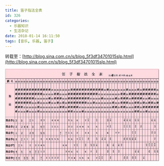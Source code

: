 ```yaml
---
title: 笛子指法全表
id: 326
categories:
  - 乐器知识
  - 生活杂记
date: 2018-01-14 16:11:50
tags: [音乐, 乐器, 笛子]
---
```


转载至：[http://blog.sina.com.cn/s/blog_5f3df34701015slp.html](http://blog.sina.com.cn/s/blog_5f3df34701015slp.html) 

![](/img/xjy/dizi001.jpg) 
